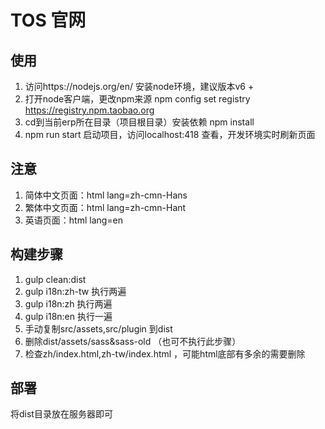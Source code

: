 # TOS 官网

## 使用
1. 访问https://nodejs.org/en/ 安装node环境，建议版本v6 + 
2. 打开node客户端，更改npm来源 npm config set registry https://registry.npm.taobao.org    
3. cd到当前erp所在目录（项目根目录）安装依赖 npm install 
4. npm run start 启动项目，访问localhost:418 查看，开发环境实时刷新页面

## 注意
1. 简体中文页面：html lang=zh-cmn-Hans
2. 繁体中文页面：html lang=zh-cmn-Hant
3. 英语页面：html lang=en

## 构建步骤
1. gulp clean:dist
2. gulp i18n:zh-tw 执行两遍
3. gulp i18n:zh 执行两遍
4. gulp i18n:en 执行一遍
5. 手动复制src/assets,src/plugin 到dist
6. 删除dist/assets/sass&sass-old （也可不执行此步骤）
7. 检查zh/index.html,zh-tw/index.html ，可能html底部有多余的需要删除

## 部署
将dist目录放在服务器即可
